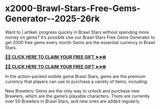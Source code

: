 # x2000-Brawl-Stars-Free-Gems-Generator--2025-26rk
Want to | artikel: progress quickly in Brawl Stars without spending more money on gems? It’s possible Use our Brawl Stars Free Gems Generator to get 2000 free gems every month Gems are the essential currency in Brawl Stars.

**[🌟✨ CLICK HERE TO CLAIM YOUR FREE GIFT ➤➤🌐](https://progiftzone.com/Brawl%20Stars/)**


**[🌟✨ CLICK HERE TO CLAIM YOUR FREE GIFT ➤➤🌐](https://progiftzone.com/Brawl%20Stars/)**

In the action-packed mobile game Brawl Stars, gems are the premium currency that players can use to purchase a variety of items, including:

New Brawlers: Gems are the only way to unlock and purchase new Brawlers, which are the game’s playable characters. There are currently over 50 Brawlers in Brawl Stars, and new ones are added regularly.
